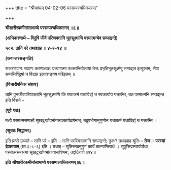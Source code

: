 +++
title = "श्रीभाष्यम् 04-02-06 परसम्पत्त्यधिकरणम्"

+++
<div claऽऽ="elementor-widget-container">

**श्रीशारीरकमीमांसाभाष्ये** **परसम्पत्त्यधिकरणम्** **॥६॥**

**(अधिकरणार्थः – विदुषि जीवे परिष्वक्तानि भूतसूक्ष्माणि परमात्मन्येव सम्पद्यन्ते)**

**५०२**. **तानि** **परे** **तथाह्याह** **॥** **४**–**२**–**१४** **॥**

**(अवान्तरसङ्गतिः)**

सकरणग्रामः सप्राणः करणाध्यक्षः प्रत्यगात्मा उत्क्रान्तिवेलायां तेजः प्रभृतिभूतसूक्ष्मेषु सम्पद्यत इत्युक्तम्; सैषा सम्पत्तिर्विदुषो न विद्यत इत्याशङ्क्य परिहृतम् ॥

**(विचारौपयिकः संशयः)**

तानि पुनर्जीवपरिष्वक्तानि भूतसूक्ष्माणि किं यथाकर्म यथाविद्यं च स्वकार्याय गच्छन्ति, उत परमात्मनि सम्पद्यन्त इति विशये –

**(पूर्वः पक्षः)**

मध्ये परमात्मसम्पत्तौ सुखदुःखोपभोगरूपकार्यदर्शनात्, तदुपभोगानुगुण्येन यथाकर्म यथाविद्यं च गच्छन्ति ।

**(सूत्रतः सिद्धान्तः)**

इति प्राप्ते उच्यते – तानि परे – इति । तानि परस्मिन्नात्मनि सम्पद्यन्ते; कुतः? तथाह्याह श्रुतिः – **तेज**ः **परस्यां** **देवतायाम्** (छा.६-८-६) इति । यथाह – श्रुतिस्तदनुगुणं कार्यं कल्प्यमित्यर्थः । सुषुप्तिप्रलययोर्यथा परमात्मसम्पत्त्या सुखदुःखोपभोगायासविश्रमः; तद्वदिहापि॥१४॥

**इति** **श्रीशारीरकमीमांसाभाष्ये** **परसम्पत्त्यधिकरणम्॥६॥**

</div>
